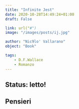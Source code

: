 ```yaml
---
title: "Infinite Jest"
date: 2020-10-28T14:49:24+01:00
draft: False 

link: url("#") 
image: "/images/posts/ij.jpg"

author: "Nic9lo' Vallarano"
object: "Book"

tags: 
    - D.F.Wallace
    - Romanzo 
---
```


## Status: letto!

## Pensieri
